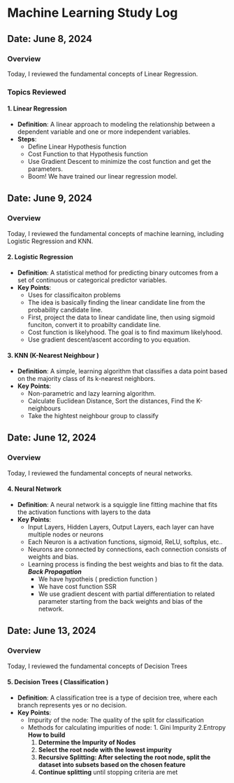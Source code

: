 # Machine Learning Study Log

## Date: June 8, 2024

### Overview
Today, I reviewed the fundamental concepts of Linear Regression.
### Topics Reviewed

#### 1. Linear Regression
- **Definition**: A linear approach to modeling the relationship between a dependent variable and one or more independent variables.
- **Steps**:
  - Define Linear Hypothesis function
  - Cost Function to that Hypothesis function
  - Use Gradient Descent to minimize the cost function and get the parameters.
  - Boom! We have trained our linear regression model. 

## Date: June 9, 2024

### Overview
Today, I reviewed the fundamental concepts of machine learning, including Logistic Regression and KNN.

#### 2. Logistic Regression
- **Definition**: A statistical method for predicting binary outcomes from a set of continuous or categorical predictor variables.
- **Key Points**:
  - Uses for classificaiton problems
  - The idea is basically finding the linear candidate line from the probability candidate line. 
  - First, project the data to linear candidate line, then using sigmoid funciton, convert it to proabilty candidate line.
  - Cost function is likelyhood. The goal is to find maximum likelyhood. 
  - Use gradient descent/ascent according to you equation. 

#### 3. KNN (K-Nearest Neighbour )
- **Definition**: A simple, learning algorithm that classifies a data point based on the majority class of its k-nearest neighbors.
- **Key Points**:
  - Non-parametric and lazy learning algorithm.
  - Calculate Euclidean Distance, Sort the distances, Find the K-neighbours
  - Take the hightest neighbour group to classify 

## Date: June 12, 2024

### Overview
Today, I reviewed the fundamental concepts of neural networks. 

#### 4. Neural Network

- **Definition**: A neural network is a squiggle line fitting machine that fits the activation functions with layers to the data
- **Key Points**:
  - Input Layers, Hidden Layers, Output Layers, each layer can have multiple nodes or neurons
  - Each Neuron is a activation functions, sigmoid, ReLU, softplus, etc..
  - Neurons are connected by connections, each connection consists of weights and bias.
  - Learning process is finding the best weights and bias to fit the data. 
  ***Back Propagation***
    - We have hypotheis ( prediction function )
    - We have cost function SSR
    - We use gradient descent with partial differentiation to related parameter starting from the back weights and bias of the network.


## Date: June 13, 2024

### Overview
Today, I reviewed the fundamental concepts of Decision Trees 

#### 5. Decision Trees ( Classification )

- **Definition**: A classification tree is a type of decision tree, where each branch represents yes or no decision. 
- **Key Points**:
  - Impurity of the node: The quality of the split for classification
  - Methods for calculating impurities of node: 1. Gini Impurity 2.Entropy
    **How to build**
    1. **Determine the Impurity of Nodes**
    2. **Select the root node with the lowest impurity**
    3. **Recursive Splitting: After selecting the root node, split the dataset into subsets based on the chosen feature**
    4. **Continue splitting** until stopping criteria are met


